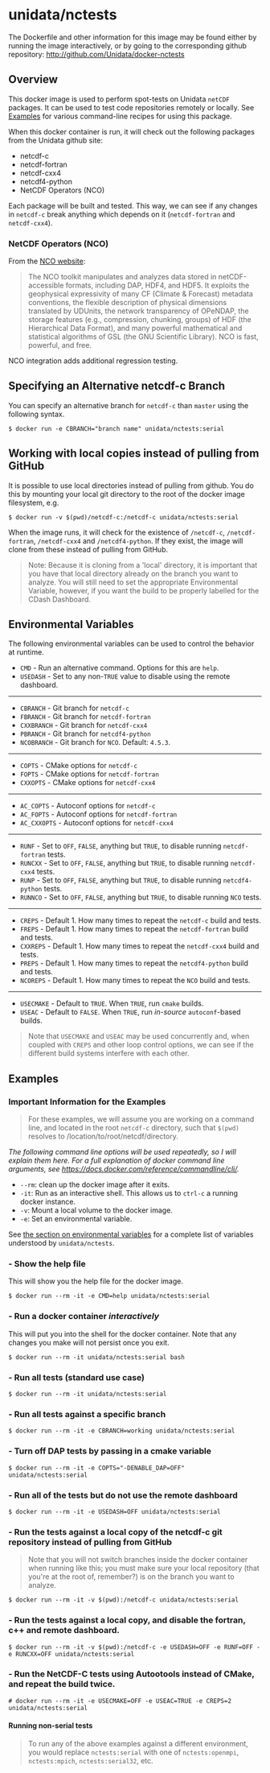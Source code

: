 # unidata/nctests

The Dockerfile and other information for this image may be found either by running the image interactively, or by going to the corresponding github repository: http://github.com/Unidata/docker-nctests

## Overview

This docker image is used to perform spot-tests on Unidata `netCDF` packages.  It can be used to test code repositories remotely or locally.  See [Examples](#examples) for various command-line recipes for using this package.

When this docker container is run, it will check out the following packages from the Unidata github site:

* netcdf-c
* netcdf-fortran
* netcdf-cxx4
* netcdf4-python
* NetCDF Operators (NCO)


Each package will be built and tested.  This way, we can see if any changes in `netcdf-c` break anything which depends on it (`netcdf-fortran` and `netcdf-cxx4`).

### NetCDF Operators (NCO)

From the [NCO website]:

> The NCO toolkit manipulates and analyzes data stored in netCDF-accessible formats, including DAP, HDF4, and HDF5. It exploits the geophysical expressivity of many CF (Climate & Forecast) metadata conventions, the flexible description of physical dimensions translated by UDUnits, the network transparency of OPeNDAP, the storage features (e.g., compression, chunking, groups) of HDF (the Hierarchical Data Format), and many powerful mathematical and statistical algorithms of GSL (the GNU Scientific Library). NCO is fast, powerful, and free. 

[NCO website]:http://nco.sourceforge.net/

NCO integration adds additional regression testing.

## Specifying an Alternative netcdf-c Branch



You can specify an alternative branch for `netcdf-c` than `master` using the following syntax.

    $ docker run -e CBRANCH="branch name" unidata/nctests:serial



## Working with local copies instead of pulling from GitHub

It is possible to use local directories instead of pulling from github. You do this by mounting your local git directory to the root of the docker image filesystem, e.g.

    $ docker run -v $(pwd)/netcdf-c:/netcdf-c unidata/nctests:serial
    
When the image runs, it will check for the existence of `/netcdf-c`, `/netcdf-fortran`, `/netcdf-cxx4` and `/netcdf4-python`.  If they exist, the image will clone from these instead of pulling from GitHub.

> Note: Because it is cloning from a 'local' directory, it is important that you have that local directory already on the branch you want to analyze.  You will still need to set the appropriate Environmental Variable, however, if you want the build to be properly labelled for the CDash Dashboard.
    
## Environmental Variables 

The following environmental variables can be used to control the behavior at runtime.
* `CMD` - Run an alternative command. Options for this are `help`.
* `USEDASH` - Set to any non-`TRUE` value to disable using the remote dashboard.

---- 
* `CBRANCH` - Git branch for `netcdf-c`
* `FBRANCH` - Git branch for `netcdf-fortran`
* `CXXBRANCH` - Git branch for `netcdf-cxx4`
* `PBRANCH` - Git branch for `netcdf4-python`
* `NCOBRANCH` - Git branch for `NCO`. Default: `4.5.3`.

---- 
* `COPTS` - CMake options for `netcdf-c`
* `FOPTS` - CMake options for `netcdf-fortran`
* `CXXOPTS` - CMake options for `netcdf-cxx4`

----
* `AC_COPTS` - Autoconf options for `netcdf-c`
* `AC_FOPTS` - Autoconf options for `netcdf-fortran`
* `AC_CXXOPTS` - Autoconf options for `netcdf-cxx4`

----
* `RUNF` - Set to `OFF`, `FALSE`, anything but `TRUE`, to disable running `netcdf-fortran` tests.
* `RUNCXX` - Set to `OFF`, `FALSE`, anything but `TRUE`, to disable running `netcdf-cxx4` tests.
* `RUNP` - Set to `OFF`, `FALSE`, anything but `TRUE`, to disable running `netcdf4-python` tests.
* `RUNNCO` - Set to `OFF`, `FALSE`, anything but `TRUE`, to disable running `NCO` tests.

----
* `CREPS` - Default 1.  How many times to repeat the `netcdf-c` build and tests.
* `FREPS` - Default 1.  How many times to repeat the `netcdf-fortran` build and tests.
* `CXXREPS` - Default 1.  How many times to repeat the `netcdf-cxx4` build and tests.
* `PREPS` - Default 1.  How many times to repeat the `netcdf4-python` build and tests.
* `NCOREPS` - Default 1.  How many times to repeat the `NCO` build and tests.


----
* `USECMAKE` - Default to `TRUE`. When `TRUE`, run `cmake` builds.
* `USEAC` - Default to `FALSE`. When `TRUE`, run *in-source* `autoconf`-based builds.

> Note that `USECMAKE` and `USEAC` may be used concurrently and, when coupled with `CREPS` and other loop control options, we can see if the different build systems interfere with each other.

## Examples

### Important Information for the Examples

> For these examples, we will assume you are working on a command line, and located in the root `netcdf-c` directory, such that `$(pwd)` resolves to /location/to/root/netcdf/directory.

*The following command line options will be used repeatedly, so I will explain them here.  For a full explanation of docker command line arguments, see https://docs.docker.com/reference/commandline/cli/.*

* `--rm`: clean up the docker image after it exits.
* `-it`: Run as an interactive shell. This allows us to `ctrl-c` a running docker instance.
* `-v`: Mount a local volume to the docker image.
* `-e`: Set an environmental variable.



See [the section on environmental variables](#variables) for a complete list of variables understood by `unidata/nctests`.

### - Show the help file
	
This will show you the help file for the docker image.

    $ docker run --rm -it -e CMD=help unidata/nctests:serial

### - Run a docker container *interactively*

This will put you into the shell for the docker container.  Note that any changes you make will not persist once you exit.  

    $ docker run --rm -it unidata/nctests:serial bash

### - Run all tests (standard use case)

    $ docker run --rm -it unidata/nctests:serial
    
### - Run all tests against a specific branch
    
    $ docker run --rm -it -e CBRANCH=working unidata/nctests:serial
    
### - Turn off DAP tests by passing in a cmake variable 

    $ docker run --rm -it -e COPTS="-DENABLE_DAP=OFF" unidata/nctests:serial

### - Run all of the tests but do not use the remote dashboard 

    $ docker run --rm -it -e USEDASH=OFF unidata/nctests:serial
    
### - Run the tests against a local copy of the netcdf-c git repository instead of pulling from GitHub 

> Note that you will not switch branches inside the docker container when running like this; you must make sure your local repository (that you're at the root of, remember?) is on the branch you want to analyze.

    $ docker run --rm -it -v $(pwd):/netcdf-c unidata/nctests:serial
    
### - Run the tests against a local copy, and disable the fortran, c++ and remote dashboard. 
    $ docker run --rm -it -v $(pwd):/netcdf-c -e USEDASH=OFF -e RUNF=OFF -e RUNCXX=OFF unidata/nctests:serial
    
### - Run the NetCDF-C tests using Autootools instead of CMake, and repeat the build twice. 
    # docker run --rm -it -e USECMAKE=OFF -e USEAC=TRUE -e CREPS=2 unidata/nctests:serial
    
#### Running non-serial tests

> To run any of the above examples against a different environment, you would replace `nctests:serial` with one of `nctests:openmpi`, `nctests:mpich`, `nctests:serial32`, etc.